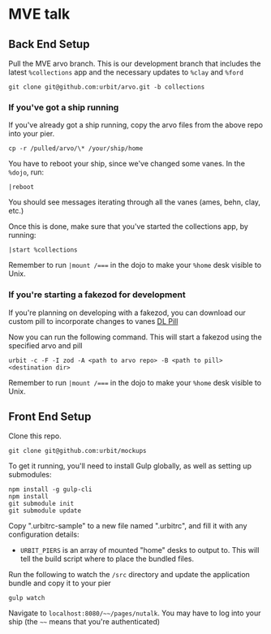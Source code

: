 # MVE talk

## Back End Setup

Pull the MVE arvo branch. This is our development branch that includes the latest `%collections` app and the necessary updates to `%clay` and `%ford`
```
git clone git@github.com:urbit/arvo.git -b collections
```

### If you've got a ship running

If you've already got a ship running, copy the arvo files from the above repo into your pier.
```
cp -r /pulled/arvo/\* /your/ship/home
```

You have to reboot your ship, since we've changed some vanes.
In the `%dojo`, run:
```
|reboot
```

You should see messages iterating through all the vanes (ames, behn, clay, etc.)

Once this is done, make sure that you've started the collections app, by running:
```
|start %collections
```

Remember to run `|mount /===` in the dojo to make your `%home` desk visible to Unix.

### If you're starting a fakezod for development

If you're planning on developing with a fakezod, you can download our custom pill to incorporate changes to vanes
[DL Pill](https://drive.google.com/file/d/1N5Uxqy6n1GWxhApFsCoauPonFN9jhLtO/view?usp=sharing)

Now you can run the following command. This will start a fakezod using the specified arvo and pill
```
urbit -c -F -I zod -A <path to arvo repo> -B <path to pill> <destination dir>
```

Remember to run `|mount /===` in the dojo to make your `%home` desk visible to Unix.

## Front End Setup

Clone this repo.
```
git clone git@github.com:urbit/mockups
```

To get it running, you'll need to install Gulp globally, as well as setting up submodules:
```
npm install -g gulp-cli
npm install
git submodule init
git submodule update
```

Copy ".urbitrc-sample" to a new file named ".urbitrc", and fill it with any configuration details:
  - `URBIT_PIERS` is an array of mounted "home" desks to output to. This will tell the build script where to place the bundled files.

Run the following to watch the `/src` directory and update the application bundle and copy it to your pier
```
gulp watch
```

Navigate to `localhost:8080/~~/pages/nutalk`. You may have to log into your ship (the `~~` means that you're authenticated)
